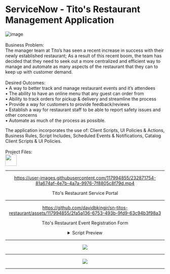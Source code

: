# ServiceNow - Tito's Restaurant Management Application
<head>

![image](https://user-images.githubusercontent.com/117994855/234485039-bd158d3a-98f6-461e-bf3c-b98c105a7354.png)
<br>
  <br>
Business Problem:
<br>The manager team at Tito’s has seen a recent increase in success with their newly established restaurant; As a result of this recent boom, the team has decided that they need to seek out a more centralized and efficient way to manage and automate as many aspects of the restaurant that they can to keep up with customer demand.
<br>
<br>
Desired Outcomes:
<br>• A way to better track and manage restaurant events and it’s attendees
<br>• The ability to have an online menu that any guest can order from
<br>• Ability to track orders for pickup & delivery and streamline the process
<br>• Provide a way for customers to provide feedback/reviews
<br>• Establish a way for restaurant staff to be able to report safety issues and other concerns
<br>• Automate as much of the process as possible.

The application incorporates the use of: Client Scripts, UI Policies & Actions, Business Rules, Script Includes, Scheduled Events & Notifications, Catalog Client Scripts & UI Policies.
<br> 
<br>
Project Files:<br>
<a href="https://gitlab.com/davidbkingjr/titos-restaurant"><img src="https://docs.gitlab.com/ee/user/img/markdown_logo.png" width="36" height="36" /></a>

</head>

<div align="center">
<hr>


https://user-images.githubusercontent.com/117994855/232871754-81a674af-4e7b-4a7a-9976-7f8805c8f79d.mp4

Tito's Restaurant Service Portal
<hr>  

https://github.com/davidbkingjr/sn-titos-restaurant/assets/117994855/2fa5a136-6753-493b-9fd9-63c94b3f98a3

Tito's Restaurant Event Registration Form <br>
<details>
  <summary>Script Preview</summary>
  <img src="https://i.imgur.com/3U5pZUX.png" name="Registration Widget">
  </details>
<hr>

<img src="https://i.imgur.com/D5WNBg6.jpg"> 
<br>
<hr>

<img src="https://i.imgur.com/IlcKoyd.jpg"> 
<br>
<hr>


</div>

<!-- Additional Images:
<details>
  <summary>Application Back-End</summary>
  <div align="center">
  <img src="https://i.imgur.com/tyCxyMC.png" name="Studio Preview"><br>
   Studio Preview <br> <br>
  <img src="image-url" name="image-name">
  <img src="image-url" name="image-name">
  </div>
</details>
<details>
  <summary>Script Previews</summary>
  <div align="center">
  <img src="https://i.imgur.com/yHRYdN8.png" name="Available Events Widget"><br>
  Available Events <br> <br>
    <img src="image-url" name="image-name">
  </div>
</details>
<!-- <br><a href="">Tables</a>
<br><a href="">Scripts</a>
<br><a href="">WIP</a>

